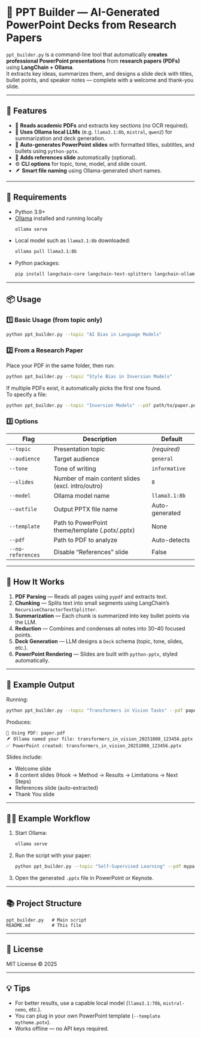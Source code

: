 # 🧠 PPT Builder — AI-Generated PowerPoint Decks from Research Papers

`ppt_builder.py` is a command-line tool that automatically **creates professional PowerPoint presentations** from **research papers (PDFs)** using **LangChain + Ollama**.  
It extracts key ideas, summarizes them, and designs a slide deck with titles, bullet points, and speaker notes — complete with a welcome and thank-you slide.

---

## 🚀 Features

- 📄 **Reads academic PDFs** and extracts key sections (no OCR required).  
- 🧩 **Uses Ollama local LLMs** (e.g. `llama3.1:8b`, `mistral`, `qwen2`) for summarization and deck generation.  
- 🎨 **Auto-generates PowerPoint slides** with formatted titles, subtitles, and bullets using `python-pptx`.  
- 🔗 **Adds references slide** automatically (optional).  
- ⚙️ **CLI options** for topic, tone, model, and slide count.  
- 🪶 **Smart file naming** using Ollama-generated short names.

---

## 🧰 Requirements

- Python 3.9+
- [Ollama](https://ollama.ai/) installed and running locally  
  ```bash
  ollama serve
  ```
- Local model such as `llama3.1:8b` downloaded:
  ```bash
  ollama pull llama3.1:8b
  ```
- Python packages:
  ```bash
  pip install langchain-core langchain-text-splitters langchain-ollama pydantic pypdf python-pptx requests
  ```

---

## 📦 Usage

### 1️⃣ Basic Usage (from topic only)
```bash
python ppt_builder.py --topic "AI Bias in Language Models"
```

### 2️⃣ From a Research Paper
Place your PDF in the same folder, then run:
```bash
python ppt_builder.py --topic "Style Bias in Inversion Models"
```
If multiple PDFs exist, it automatically picks the first one found.  
To specify a file:
```bash
python ppt_builder.py --topic "Inversion Models" --pdf path/to/paper.pdf
```

### 3️⃣ Options
| Flag | Description | Default |
|------|--------------|----------|
| `--topic` | Presentation topic | *(required)* |
| `--audience` | Target audience | `general` |
| `--tone` | Tone of writing | `informative` |
| `--slides` | Number of main content slides (excl. intro/outro) | `8` |
| `--model` | Ollama model name | `llama3.1:8b` |
| `--outfile` | Output PPTX file name | Auto-generated |
| `--template` | Path to PowerPoint theme/template (.potx/.pptx) | None |
| `--pdf` | Path to PDF to analyze | Auto-detects |
| `--no-references` | Disable “References” slide | False |

---

## 🧠 How It Works

1. **PDF Parsing** — Reads all pages using `pypdf` and extracts text.  
2. **Chunking** — Splits text into small segments using LangChain’s `RecursiveCharacterTextSplitter`.  
3. **Summarization** — Each chunk is summarized into key bullet points via the LLM.  
4. **Reduction** — Combines and condenses all notes into 30–40 focused points.  
5. **Deck Generation** — LLM designs a `Deck` schema (topic, tone, slides, etc.).  
6. **PowerPoint Rendering** — Slides are built with `python-pptx`, styled automatically.

---

## 🧩 Example Output

Running:
```bash
python ppt_builder.py --topic "Transformers in Vision Tasks" --pdf paper.pdf
```

Produces:
```
📄 Using PDF: paper.pdf
🪶 Ollama named your file: transformers_in_vision_20251008_123456.pptx
✅ PowerPoint created: transformers_in_vision_20251008_123456.pptx
```

Slides include:
- Welcome slide  
- 8 content slides (Hook → Method → Results → Limitations → Next Steps)  
- References slide (auto-extracted)  
- Thank You slide  

---

## 🧑‍💻 Example Workflow

1. Start Ollama:
   ```bash
   ollama serve
   ```
2. Run the script with your paper:
   ```bash
   python ppt_builder.py --topic "Self-Supervised Learning" --pdf mypaper.pdf
   ```
3. Open the generated `.pptx` file in PowerPoint or Keynote.

---

## 📚 Project Structure

```
ppt_builder.py   # Main script
README.md        # This file
```

---

## 🪪 License

MIT License © 2025

---

## 💡 Tips

- For better results, use a capable local model (`llama3.1:70b`, `mistral-nemo`, etc.).
- You can plug in your own PowerPoint template (`--template mytheme.potx`).
- Works offline — no API keys required.
